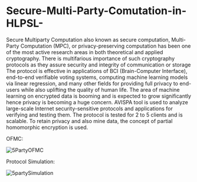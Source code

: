 # Secure-Multi-Party-Comutation-in-HLPSL-
Secure Multiparty Computation also known as secure computation, Multi-Party Computation (MPC), or privacy-preserving computation has been one of the most active research areas in both theoretical and applied cryptography. There is multifarious importance of such cryptography protocols as they assure security and integrity of communication or storage
The protocol is effective in applications of BCI (Brain-Computer Interface), end-to-end verifiable voting systems, computing machine learning models via linear regression, and many other fields for providing full privacy to end-users while also uplifting the quality of human life. The area of machine learning on encrypted data is booming and is expected to grow significantly hence privacy is becoming a huge concern. 
AVISPA tool is used to analyze large-scale Internet security-sensitive protocols and applications for verifying and testing them. 
The protocol is tested for 2 to 5 clients and is scalable. To retain privacy and also mine data, the concept of partial homomorphic encryption is used. 


OFMC: 

![5PartyOFMC](https://user-images.githubusercontent.com/55327652/131207889-e25212c7-8c21-4ad6-908d-248373a6833c.png)


Protocol Simulation: 

![5partySimulation](https://user-images.githubusercontent.com/55327652/131207893-f81461b8-731b-4331-8575-b1ec628a3796.png)


